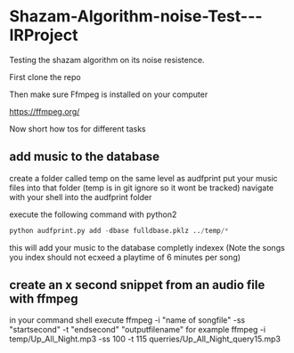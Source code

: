 # Shazam-Algorithm-noise-Test---IRProject
Testing the shazam algorithm on its noise resistence.

First clone the repo

Then make sure Ffmpeg is installed on your computer

https://ffmpeg.org/


Now short how tos for different tasks

## add music to the database
create a folder called temp on the same level as audfprint
put your music files into that folder (temp is in git ignore so it wont be tracked)
navigate with your shell into the audfprint folder

execute the following command with python2

```python
python audfprint.py add -dbase fulldbase.pklz ../temp/*
```

this will add your music to the database completly indexex
(Note the songs you index should not ecxeed a playtime of 6 minutes per song)


## create an x second snippet from an audio file with ffmpeg
in your command shell execute
ffmpeg -i "name of songfile" -ss "startsecond" -t "endsecond" "outputfilename"
for example
ffmpeg -i temp/Up_All_Night.mp3 -ss 100 -t 115 querries/Up_All_Night_query15.mp3